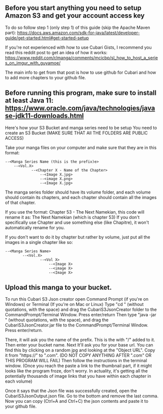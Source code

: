 ## Before you start anything you need to setup Amazon S3 and get your account access key
To do so follow step 1 (only step 1) of this guide (skip the Apache Maven part): https://docs.aws.amazon.com/sdk-for-java/latest/developer-guide/get-started.html#get-started-setup


If you're not experienced with how to use Cubari Gists, I recommend you read this reddit post to get an idea of how it works: https://www.reddit.com/r/manga/comments/mcicbp/sl_how_to_host_a_series_on_imgur_with_guyamoe/

The main info to get from that post is how to use github for Cubari and how to add more chapters to your github file. 

## Before running this program, make sure to install at least Java 11: https://www.oracle.com/java/technologies/javase-jdk11-downloads.html
Here's how your S3 Bucket and manga series need to be setup
You need to create an S3 Bucket (MAKE SURE THAT All THE FOLDERS ARE PUBLIC ACCESS)

Take your manga files on your computer and make sure that they are in this format:
```
--<Manga Series Name (this is the prefix)e>
	--<Vol.X>
			--<Chapter X - Name of the Chapter>
				--<Image X.jpg>
				--<image X.png>
				--<Image X.jpg>
```


The manga series folder should have its volume folder, and each volume should contain its chapters, and each chapter should contain all the images of that chapter.

If you use the format: Chapter 53 - The Next Namekian, this code will rename it as: The Next Namekian (which is chapter 53)
If you don't specifically use Chapter and use something else (like Chapitre), it won't automatically rename for you.

If you don't want to do it by chapter but rather by volume, just put all the images in a single chapter like so:
```
--<Manga Series Name>
		--<Vol.X>
				--<Vol X>
					--<Image X>
					--<image X>
					--<Image X>
```

## Upload this manga to your bucket.

To run this Cubari S3 Json creator open Command Prompt (if you're on Windows) or Terminal (If you're on Mac or Linux)
Type "cd " (without quotations, with the space) and  drag the CubariS3JsonCreator folder to the CommandPrompt/Terminal Window. Press enter/return
Then type "java -jar " (without quotations, with the space), and drag the CubariS3JsonCreator.jar file to the CommandPrompt/Terminal Window. Press enter/return.

There, it will ask you the name of the prefix. This is the <Manga Series Name> with "/" added to it.
Then enter your bucket name.
Next It'll ask you for your base url. You can find this by clicking on a random jpg and looking at the "Object URL". Copy it from "https://" to ".com". (DO NOT COPY ANYTHING AFTER ".com" OR THIS PROGRAM WILL FAIL)
Then follow the instructions in the terminal window. 
(Once you reach the paste a link to the thumbnail part, if it might looks like the program froze, don't worry. In actuality, it's getting all the potentially thousands of image links that you have within each chapter in each volume)

Once it says that the Json file was successfully created, open the CubariS3JsonOutput.json file.
Go to the bottom and remove the last comma.
Now you can copy (Ctrl+A and Ctrl+C) the json contents and paste it to your github file.
